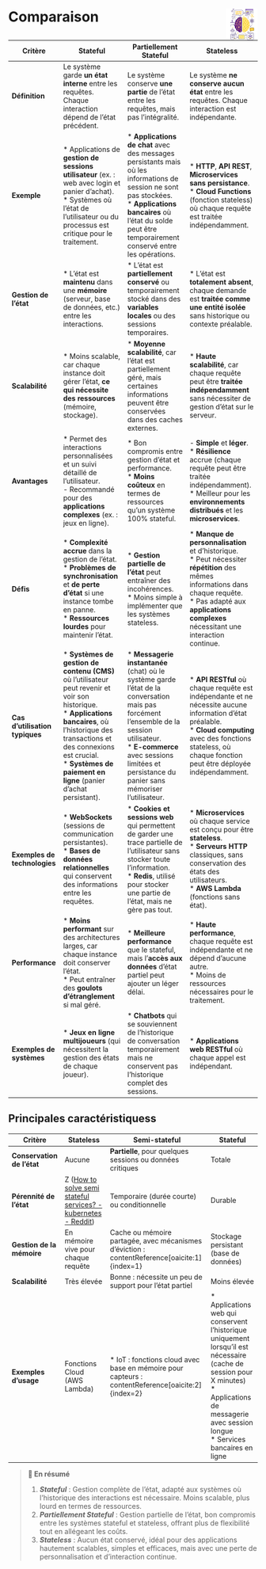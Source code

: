 # **Comparaison**<a href="../"><img src="../../../assets/images/atomicAi.png" alt="Éthique de l'intelligence artificielle" align="right" height="64px"></a>
**Critère** | **Stateful** | **Partiellement Stateful** | **Stateless**
---|---|---|---
**Définition** | Le système garde **un état interne** entre les requêtes. Chaque interaction dépend de l’état précédent. | Le système conserve **une partie** de l’état entre les requêtes, mais pas l’intégralité. | Le système **ne conserve aucun état** entre les requêtes. Chaque interaction est indépendante.
**Exemple** | * Applications de **gestion de sessions utilisateur** (ex. : web avec login et panier d’achat).<br> * Systèmes où l’état de l’utilisateur ou du processus est critique pour le traitement. | * **Applications de chat** avec des messages persistants mais où les informations de session ne sont pas stockées.<br> * **Applications bancaires** où l’état du solde peut être temporairement conservé entre les opérations. | * **HTTP**, **API REST**, **Microservices sans persistance**.<br> * **Cloud Functions** (fonction stateless) où chaque requête est traitée indépendamment.
**Gestion de l’état** | * L’état est **maintenu** dans une **mémoire** (serveur, base de données, etc.) entre les interactions. | * L’état est **partiellement conservé** ou temporairement stocké dans des **variables locales** ou des sessions temporaires. | * L’état est **totalement absent**, chaque demande est **traitée comme une entité isolée** sans historique ou contexte préalable. |
**Scalabilité** | * Moins scalable, car chaque instance doit gérer l’état, **ce qui nécessite des ressources** (mémoire, stockage). | * **Moyenne scalabilité**, car l’état est partiellement géré, mais certaines informations peuvent être conservées dans des caches externes. | * **Haute scalabilité**, car chaque requête peut être **traitée indépendamment** sans nécessiter de gestion d’état sur le serveur.
**Avantages** | * Permet des interactions personnalisées et un suivi détaillé de l’utilisateur.<br> - Recommandé pour des **applications complexes** (ex. : jeux en ligne). | * Bon compromis entre gestion d’état et performance.<br> * **Moins coûteux** en termes de ressources qu’un système 100% stateful. | - **Simple** et **léger**.<br> * **Résilience** accrue (chaque requête peut être traitée indépendamment).<br> * Meilleur pour les **environnements distribués** et les **microservices**.
**Défis** | * **Complexité accrue** dans la gestion de l’état.<br> * **Problèmes de synchronisation** et **de perte d’état** si une instance tombe en panne.<br>* **Ressources lourdes** pour maintenir l’état. | * **Gestion partielle de l’état** peut entraîner des incohérences.<br> * Moins simple à implémenter que les systèmes stateless. | * **Manque de personnalisation** et d’historique.<br> * Peut nécessiter **répétition** des mêmes informations dans chaque requête.<br> * Pas adapté aux **applications complexes** nécessitant une interaction continue.
**Cas d’utilisation typiques** | * **Systèmes de gestion de contenu (CMS)** où l’utilisateur peut revenir et voir son historique.<br> * **Applications bancaires**, où l’historique des transactions et des connexions est crucial.<br> * **Systèmes de paiement en ligne** (panier d’achat persistant). | * **Messagerie instantanée** (chat) où le système garde l’état de la conversation mais pas forcément l’ensemble de la session utilisateur.<br> * **E-commerce** avec sessions limitées et persistance du panier sans mémoriser l’utilisateur. | * **API RESTful** où chaque requête est indépendante et ne nécessite aucune information d’état préalable.<br> * **Cloud computing** avec des fonctions stateless, où chaque fonction peut être déployée indépendamment.
**Exemples de technologies** | * **WebSockets** (sessions de communication persistantes).<br> * **Bases de données relationnelles** qui conservent des informations entre les requêtes. | * **Cookies et sessions web** qui permettent de garder une trace partielle de l’utilisateur sans stocker toute l’information.<br> * **Redis**, utilisé pour stocker une partie de l’état, mais ne gère pas tout. | * **Microservices** où chaque service est conçu pour être **stateless**.<br> * **Serveurs HTTP** classiques, sans conservation des états des utilisateurs.<br> * **AWS Lambda** (fonctions sans état).
**Performance** | * **Moins performant** sur des architectures larges, car chaque instance doit conserver l’état.<br> * Peut entraîner des **goulots d’étranglement** si mal géré. | * **Meilleure performance** que le stateful, mais l’**accès aux données** d’état partiel peut ajouter un léger délai. | * **Haute performance**, chaque requête est indépendante et ne dépend d’aucune autre.<br> * Moins de ressources nécessaires pour le traitement. |
**Exemples de systèmes** | * **Jeux en ligne multijoueurs** (qui nécessitent la gestion des états de chaque joueur). | * **Chatbots** qui se souviennent de l’historique de conversation temporairement mais ne conservent pas l’historique complet des sessions. | * **Applications web RESTful** où chaque appel est indépendant.
## **Principales caractéristiques**s
Critère | Stateless | Semi-stateful | Stateful
---|---|---|---
**Conservation de l’état** | Aucune | **Partielle**, pour quelques sessions ou données critiques  | Totale
**Pérennité de l’état**| Z ([How to solve semi stateful services? - kubernetes - Reddit](https://www.reddit.com/r/kubernetes/comments/qkkcmb/how_to_solve_semi_stateful_services/?utm_source=chatgpt.com)) | Temporaire (durée courte) ou conditionnelle |  Durable                              |
**Gestion de la mémoire** | En mémoire vive pour chaque requête | Cache ou mémoire partagée, avec mécanismes d’éviction : contentReference[oaicite:1]{index=1} | Stockage persistant (base de données)
**Scalabilité** | Très élevée | Bonne : nécessite un peu de support pour l’état partiel | Moins élevée
**Exemples d’usage** | Fonctions Cloud (AWS Lambda) | * IoT : fonctions cloud avec base en mémoire pour capteurs : contentReference[oaicite:2]{index=2} | * Applications web qui conservent l’historique uniquement lorsqu’il est nécessaire (cache de session pour X minutes) <br> * Applications de messagerie avec session longue <br> * Services bancaires en ligne

> **📌 En résumé**
> 1. _**Stateful**_ : Gestion complète de l’état, adapté aux systèmes où l’historique des interactions est nécessaire. Moins scalable, plus lourd en termes de ressources.
> 1. _**Partiellement Stateful**_ : Gestion partielle de l’état, bon compromis entre les systèmes stateful et stateless, offrant plus de flexibilité tout en allégeant les coûts.
> 1. _**Stateless**_ : Aucun état conservé, idéal pour des applications hautement scalables, simples et efficaces, mais avec une perte de personnalisation et d’interaction continue.